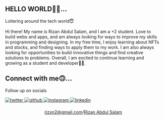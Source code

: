 ## HELLO WORLD👋🏽...

 <div align="left">Loitering around the tech world😇</div>  
  <br>
Hi there! My name is Rizan Abdul Salam, and I am a +2 student. Love to build webs and apps, and am always looking for ways to improve my skills in programming and designing. In my free time, I enjoy learning about NFTs and stocks, and finding ways to apply them to my work. I am also always looking for opportunities to build innovative things and find creative solutions to problems. Overall, I am excited to continue learning and growing as a student and developer✌🏽.

## Connect with me🙃...

Follow up on socials

<a href="https://twitter.com/rizanabdulsalam" target="_blank">
<img src=https://img.shields.io/badge/twitter-%2300acee.svg?&style=for-the-badge&logo=twitter&logoColor=white alt=twitter style="margin-bottom: 5px;" />
</a>
<a href="https://github.com/RizanAbdulSalam" target="_blank">
<img src=https://img.shields.io/badge/github-%2324292e.svg?&style=for-the-badge&logo=github&logoColor=white alt=github style="margin-bottom: 5px;" />
</a>
<a href="https://instagram.com/rizanabdulsalam" target="_blank">
<img src=https://img.shields.io/badge/instagram-%23000000.svg?&style=for-the-badge&logo=instagram&logoColor=white alt=instagram style="margin-bottom: 5px;" />
</a>  
<a href="https://linkedin.com/in/rizan-abdul-salam-8b5252240/" target="_blank">
<img src=https://img.shields.io/badge/linkedin-%231E77B5.svg?&style=for-the-badge&logo=linkedin&logoColor=white alt=linkedin style="margin-bottom: 5px;" />
  
<br/>  


<br>
<div align="center">
<a href="mailto:rizxn2@gmail.com">rizxn2@gmail.com</a>/<a href="https://rizanabdulsalam.github.io/MyWebsite/index.html">Rizan Abdul Salam</a>
</div>
